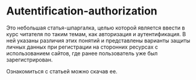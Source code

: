 # Autentification-authorization

Это небольшая статья-шпаргалка, целью которой является ввести в курс читателя по таким темам, как авторизация и аутентификация. В ней указаны различия этих понятий и представлены варианты защиты личных данных при регистрации на сторонних ресурсах с использованием сайтов, где ранее пользователь уже был зарегистрирован.

Ознакомиться с статьей можно скачав ее.
